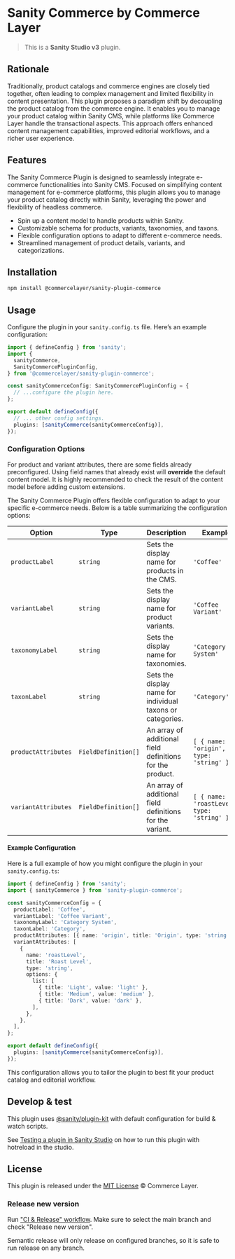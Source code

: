 # Sanity Commerce by Commerce Layer

> This is a **Sanity Studio v3** plugin.

## Rationale

Traditionally, product catalogs and commerce engines are closely tied together, often leading to complex management and limited flexibility in content presentation. This plugin proposes a paradigm shift by decoupling the product catalog from the commerce engine. It enables you to manage your product catalog within Sanity CMS, while platforms like Commerce Layer handle the transactional aspects. This approach offers enhanced content management capabilities, improved editorial workflows, and a richer user experience.

## Features

The Sanity Commerce Plugin is designed to seamlessly integrate e-commerce functionalities into Sanity CMS. Focused on simplifying content management for e-commerce platforms, this plugin allows you to manage your product catalog directly within Sanity, leveraging the power and flexibility of headless commerce.

- Spin up a content model to handle products within Sanity.
- Customizable schema for products, variants, taxonomies, and taxons.
- Flexible configuration options to adapt to different e-commerce needs.
- Streamlined management of product details, variants, and categorizations.

## Installation

```sh
npm install @commercelayer/sanity-plugin-commerce
```

## Usage

Configure the plugin in your `sanity.config.ts` file. Here’s an example configuration:

```typescript
import { defineConfig } from 'sanity';
import {
  sanityCommerce,
  SanityCommercePluginConfig,
} from '@commercelayer/sanity-plugin-commerce';

const sanityCommerceConfig: SanityCommercePluginConfig = {
  // ...configure the plugin here.
};

export default defineConfig({
  // ... other config settings.
  plugins: [sanityCommerce(sanityCommerceConfig)],
});
```

### Configuration Options

For product and variant attributes, there are some fields already preconfigured. Using field names that already exist will **override** the default content model. It is highly recommended to check the result of the content model before adding custom extensions.

The Sanity Commerce Plugin offers flexible configuration to adapt to your specific e-commerce needs. Below is a table summarizing the configuration options:

| Option              | Type                | Description                                                | Example                                      |
| ------------------- | ------------------- | ---------------------------------------------------------- | -------------------------------------------- |
| `productLabel`      | `string`            | Sets the display name for products in the CMS.             | `'Coffee'`                                   |
| `variantLabel`      | `string`            | Sets the display name for product variants.                | `'Coffee Variant'`                           |
| `taxonomyLabel`     | `string`            | Sets the display name for taxonomies.                      | `'Category System'`                          |
| `taxonLabel`        | `string`            | Sets the display name for individual taxons or categories. | `'Category'`                                 |
| `productAttributes` | `FieldDefinition[]` | An array of additional field definitions for the product.  | `[ { name: 'origin', type: 'string' } ]`     |
| `variantAttributes` | `FieldDefinition[]` | An array of additional field definitions for the variant.  | `[ { name: 'roastLevel', type: 'string' } ]` |

#### Example Configuration

Here is a full example of how you might configure the plugin in your `sanity.config.ts`:

```typescript
import { defineConfig } from 'sanity';
import { sanityCommerce } from 'sanity-plugin-commerce';

const sanityCommerceConfig = {
  productLabel: 'Coffee',
  variantLabel: 'Coffee Variant',
  taxonomyLabel: 'Category System',
  taxonLabel: 'Category',
  productAttributes: [{ name: 'origin', title: 'Origin', type: 'string' }],
  variantAttributes: [
    {
      name: 'roastLevel',
      title: 'Roast Level',
      type: 'string',
      options: {
        list: [
          { title: 'Light', value: 'light' },
          { title: 'Medium', value: 'medium' },
          { title: 'Dark', value: 'dark' },
        ],
      },
    },
  ],
};

export default defineConfig({
  plugins: [sanityCommerce(sanityCommerceConfig)],
});
```

This configuration allows you to tailor the plugin to best fit your product catalog and editorial workflow.

## Develop & test

This plugin uses [@sanity/plugin-kit](https://github.com/sanity-io/plugin-kit)
with default configuration for build & watch scripts.

See [Testing a plugin in Sanity Studio](https://github.com/sanity-io/plugin-kit#testing-a-plugin-in-sanity-studio)
on how to run this plugin with hotreload in the studio.

## License

This plugin is released under the [MIT License](LICENSE) © Commerce Layer.

### Release new version

Run ["CI & Release" workflow](TODO/actions/workflows/main.yml).
Make sure to select the main branch and check "Release new version".

Semantic release will only release on configured branches, so it is safe to run release on any branch.
